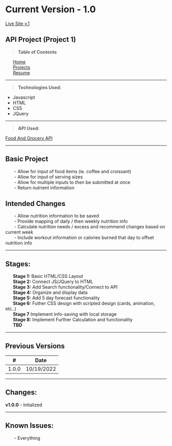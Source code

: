 # Current Version - 1.0

[Live Site v.1](https://dev.gabrielroyce.com/Projects/Project1/index.html)

## API Project (Project 1)

> **Table of Contents**

&nbsp;&nbsp;&nbsp;&nbsp;&nbsp;&nbsp;[Home](../README.md)  
&nbsp;&nbsp;&nbsp;&nbsp;&nbsp;&nbsp;[Projects](../README.md)  
&nbsp;&nbsp;&nbsp;&nbsp;&nbsp;&nbsp;[Resume](../Resume/README.md)

---

> **Technologies Used:**

- Javascript
- HTML
- CSS
- JQuery

---

> **API Used:**

[Food And Grocery API](https://developer.edamam.com/food-database-api)

---

## Basic Project

&nbsp;&nbsp;&nbsp;&nbsp;&nbsp;&nbsp; - Allow for input of food items (ie. coffee and croissant)  
&nbsp;&nbsp;&nbsp;&nbsp;&nbsp;&nbsp; - Allow for input of serving sizes  
&nbsp;&nbsp;&nbsp;&nbsp;&nbsp;&nbsp; - Allow for multiple inputs to then be submitted at once  
&nbsp;&nbsp;&nbsp;&nbsp;&nbsp;&nbsp; - Return nutrient information

## Intended Changes

&nbsp;&nbsp;&nbsp;&nbsp;&nbsp;&nbsp; - Allow nutrition information to be saved  
&nbsp;&nbsp;&nbsp;&nbsp;&nbsp;&nbsp; - Provide mapping of daily / then weekly nutrition info  
&nbsp;&nbsp;&nbsp;&nbsp;&nbsp;&nbsp; - Calculate nutrition needs / excess and recommend changes based on current week  
&nbsp;&nbsp;&nbsp;&nbsp;&nbsp;&nbsp; - Include workout information or calories burned that day to offset nutrition info

---

## Stages:

&nbsp;&nbsp;&nbsp;&nbsp;&nbsp;&nbsp;**Stage 1:** Basic HTML/CSS Layout  
&nbsp;&nbsp;&nbsp;&nbsp;&nbsp;&nbsp;**Stage 2:** Connect JS/JQuery to HTML  
&nbsp;&nbsp;&nbsp;&nbsp;&nbsp;&nbsp;**Stage 3:** Add Search functionality/Connect to API  
&nbsp;&nbsp;&nbsp;&nbsp;&nbsp;&nbsp;**Stage 4:** Organize and display data  
&nbsp;&nbsp;&nbsp;&nbsp;&nbsp;&nbsp;**Stage 5:** Add 5 day forecast functionality  
&nbsp;&nbsp;&nbsp;&nbsp;&nbsp;&nbsp;**Stage 6:** Futher CSS design with scripted design (cards, animation, etc..)  
&nbsp;&nbsp;&nbsp;&nbsp;&nbsp;&nbsp;**Stage 7** Implement Info-saving with local storage  
&nbsp;&nbsp;&nbsp;&nbsp;&nbsp;&nbsp;**Stage 8:** Implement Further Calculation and functionality  
&nbsp;&nbsp;&nbsp;&nbsp;&nbsp;&nbsp;**TBD**

---

## Previous Versions

| #     | Date       |
| ----- | ---------- |
| 1.0.0 | 10/19/2022 |

---

## Changes:

**v1.0.0** - Initalized

---

## Known Issues:

&nbsp;&nbsp;&nbsp;&nbsp;&nbsp;&nbsp; - Everything

